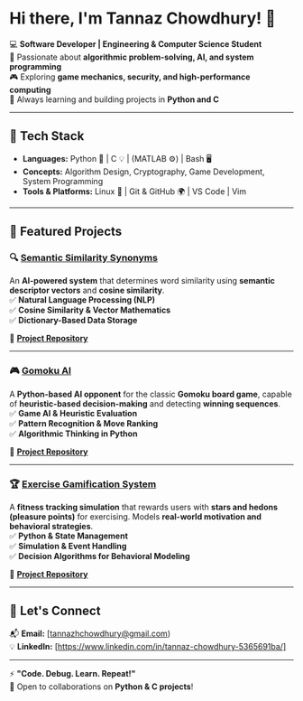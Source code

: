 # Hi there, I'm Tannaz Chowdhury! 👋  

💻 **Software Developer | Engineering & Computer Science Student**  
🔬 Passionate about **algorithmic problem-solving, AI, and system programming**  
🎮 Exploring **game mechanics, security, and high-performance computing**  
🚀 Always learning and building projects in **Python and C**  

---

## 🔧 Tech Stack  
- **Languages:** Python 🐍 | C 💡 | (MATLAB ⚙️) | Bash 🖥️  
- **Concepts:** Algorithm Design, Cryptography, Game Development, System Programming  
- **Tools & Platforms:** Linux 🐧 | Git & GitHub 🌍 | VS Code | Vim  

---

## 📂 Featured Projects  

### 🔍 **[Semantic Similarity Synonyms](#)**
An **AI-powered system** that determines word similarity using **semantic descriptor vectors** and **cosine similarity**.  
✅ **Natural Language Processing (NLP)**  
✅ **Cosine Similarity & Vector Mathematics**  
✅ **Dictionary-Based Data Storage**  

📝 **[Project Repository](#)**  

---

### 🎮 **[Gomoku AI](#)**
A **Python-based AI opponent** for the classic **Gomoku board game**, capable of **heuristic-based decision-making** and detecting **winning sequences**.  
✅ **Game AI & Heuristic Evaluation**  
✅ **Pattern Recognition & Move Ranking**  
✅ **Algorithmic Thinking in Python**  

📝 **[Project Repository](#)**  

---

### 🏆 **[Exercise Gamification System](#)**
A **fitness tracking simulation** that rewards users with **stars and hedons (pleasure points)** for exercising. Models **real-world motivation and behavioral strategies**.  
✅ **Python & State Management**  
✅ **Simulation & Event Handling**  
✅ **Decision Algorithms for Behavioral Modeling**  

📝 **[Project Repository](#)**  

---

## 🚀 Let's Connect  
📬 **Email:** [tannazhchowdhury@gmail.com)   
💡 **LinkedIn:** [https://www.linkedin.com/in/tannaz-chowdhury-5365691ba/]  

---

⚡ **"Code. Debug. Learn. Repeat!"**  
🚀 Open to collaborations on **Python & C projects**!  
 
